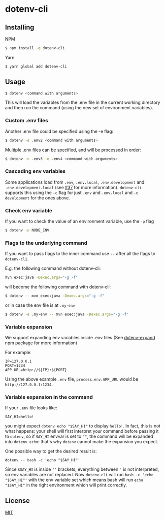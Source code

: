 # dotenv-cli

## Installing

NPM
```bash
$ npm install -g dotenv-cli
```

Yarn
```bash
$ yarn global add dotenv-cli
```

## Usage

```bash
$ dotenv <command with arguments>
```

This will load the variables from the .env file in the current working directory and then run the command (using the new set of environment variables).

### Custom .env files
Another .env file could be specified using the -e flag:
```bash
$ dotenv -e .env2 <command with arguments>
```

Multiple .env files can be specified, and will be processed in order:
```bash
$ dotenv -e .env3 -e .env4 <command with arguments>
```

### Cascading env variables
Some applications load from `.env`, `.env.local`, `.env.development` and `.env.development.local`
(see [#37](https://github.com/entropitor/dotenv-cli/issues/37) for more information).
`dotenv-cli` supports this using the `-c` flag for just `.env` and `.env.local` and `-c development` for the ones above.

### Check env variable
If you want to check the value of an environment variable, use the `-p` flag
```bash
$ dotenv -p NODE_ENV
```

### Flags to the underlying command
If you want to pass flags to the inner command use `--` after all the flags to `dotenv-cli`. 

E.g. the following command without dotenv-cli:
```bash
mvn exec:java -Dexec.args="-g -f"
```

will become the following command with dotenv-cli:
```bash
$ dotenv -- mvn exec:java -Dexec.args="-g -f"
``` 
or in case the env file is at `.my-env`
```bash
$ dotenv -e .my-env -- mvn exec:java -Dexec.args="-g -f"
``` 

### Variable expansion
We support expanding env variables inside .env files (See [dotenv-expand](https://github.com/motdotla/dotenv-expand) npm package for more information)

For example:
```
IP=127.0.0.1
PORT=1234
APP_URL=http://${IP}:${PORT}
```
Using the above example `.env` file, `process.env.APP_URL` would be `http://127.0.0.1:1234`.

### Variable expansion in the command

If your `.env` file looks like:

```
SAY_HI=hello!
```

you might expect `dotenv echo "$SAY_HI"` to display `hello!`. In fact, this is not what happens: your shell will first interpret your command before passing it to `dotenv`, so if `SAY_HI` envvar is set to `""`, the command will be expanded into `dotenv echo`: that's why `dotenv` cannot make the expansion you expect.

One possible way to get the desired result is:

```
dotenv -- bash -c 'echo "$SAY_HI"'
```

Since `$SAY_HI` is inside `''` brackets, everything between `'` is not interpreted, so env variables are not replaced. Now `dotenv-cli` will run `bash -c 'echo "$SAY_HI"'` with the env variable set which means bash will run `echo "$SAY_HI"` in the right environment which will print correctly.

## License

[MIT](https://en.wikipedia.org/wiki/MIT_License)
